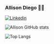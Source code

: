 ###  Allison Diego 🙋‍♂️
[![Linkedin](https://img.shields.io/badge/LinkedIn-0077B5?style=for-the-badge&logo=linkedin&logoColor=white)](https://www.linkedin.com/in/allison-diego-a74a50210/)


![Allison GitHub stats](https://github-readme-stats.vercel.app/api?username=AllisonDieg0&show_icons=true&theme=merko)

![Top Langs](https://github-readme-stats.vercel.app/api/top-langs/?username=AllisonDieg0&layout=compact)

